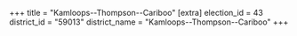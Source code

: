 +++
title = "Kamloops--Thompson--Cariboo"
[extra]
election_id = 43
district_id = "59013"
district_name = "Kamloops--Thompson--Cariboo"
+++
